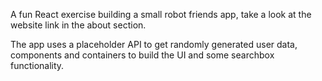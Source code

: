 A fun React exercise building a small robot friends app, take a look at the website link in the about section.

The app uses a placeholder API to get randomly generated user data, components and containers to build the UI and some searchbox functionality.
